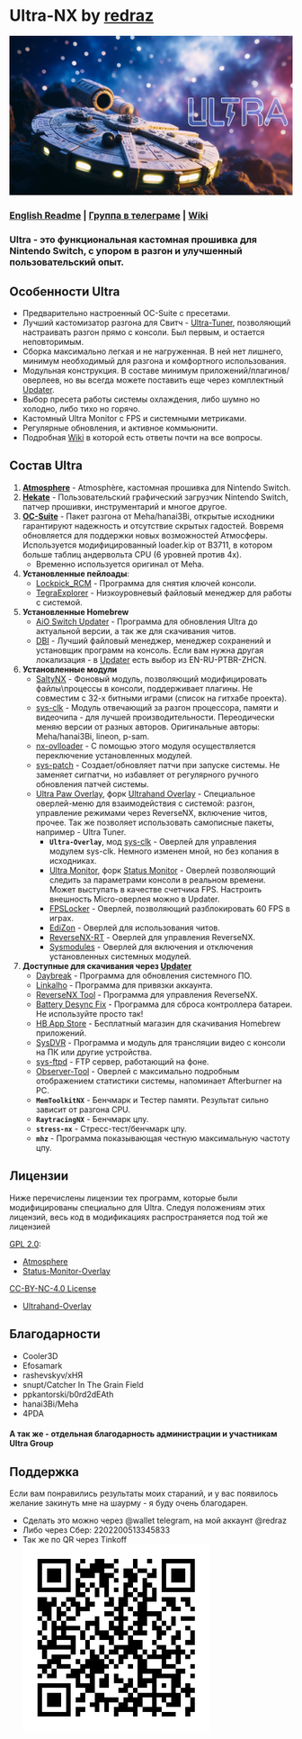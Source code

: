 # Ultra-NX by **[redraz](https://github.com/redraz)**

![](https://github.com/Ultra-NX/Ultra-Resources/raw/main/Ultra.png)

### [English Readme](README_ENG.md) | [Группа в телеграме](https://t.me/UltraNX) | [Wiki](https://github.com/Ultra-NX/Ultra/wiki)

### Ultra - это функциональная кастомная прошивка для Nintendo Switch, с упором в разгон и улучшенный пользовательский опыт.

## Особенности Ultra

* Предварительно настроенный OC-Suite с пресетами.
* Лучший кастомизатор разгона для Свитч - [Ultra-Tuner](https://github.com/Ultra-NX/Ultra/wiki/Tuner-RU#Ultra-Tuner), позволяющий настраивать разгон прямо с консоли. Был первым, и остается неповторимым.
* Сборка максимально легкая и не нагруженная. В ней нет лишнего, минимум необходимый для разгона и комфортного использования.
* Модульная конструкция. В составе минимум приложений/плагинов/оверлеев, но вы всегда можете поставить еще через комплектный [Updater](https://github.com/Ultra-NX/Ultra/wiki/Tuner-RU#Updater).
* Выбор пресета работы системы охлаждения, либо шумно но холодно, либо тихо но горячо.
* Кастомный Ultra Monitor c FPS и системными метриками.
* Регулярные обновления, и активное коммьюнити.
* Подробная [Wiki](https://github.com/Ultra-NX/Ultra/wiki) в которой есть ответы почти на все вопросы.

## Состав Ultra

1. **[Atmosphere](https://github.com/Atmosphere-NX/Atmosphere)** - Atmosphère, кастомная прошивка для Nintendo Switch.
1. **[Hekate](https://github.com/CTCaer/hekate)** - Пользовательский графический загрузчик Nintendo Switch, патчер прошивки, инструментарий и многое другое.
1. **[OC-Suite](https://github.com/hanai3Bi/Switch-OC-Suite/)** - Пакет разгона от Meha/hanai3Bi, открытые исходники гарантируют надежность и отсутствие скрытых гадостей. Вовремя обновляется для поддержки новых возможностей Атмосферы. Используется модифицированный loader.kip от B3711, в котором больше таблиц андервольта CPU (6 уровней против 4х).
   - Временно используется оригинал от Meha.
1. **Установленные пейлоады**:
   * [Lockpick_RCM](https://codeberg.org/rashevskyv/kefir) - Программа для снятия ключей консоли.
   * [TegraExplorer](https://github.com/suchmememanyskill/TegraExplorer) - Низкоуровневый файловый менеджер для работы с системой.
1. **Установленные Homebrew**
   * [AiO Switch Updater](https://github.com/HamletDuFromage/aio-switch-updater) - Программа для обновления Ultra до актуальной версии, а так же для скачивания читов.
   * [DBI](https://github.com/rashevskyv/dbi) - Лучший файловый менеджер, менеджер сохранений и установщик программ на консоль. Если вам нужна другая локализация - в [Updater](https://github.com/Ultra-NX/Ultra/wiki/Tuner-RU#Updater) есть выбор из EN-RU-PTBR-ZHCN.
1. **Установленные модули**
   * [SaltyNX](https://github.com/masagrator/SaltyNX) - Фоновый модуль, позволяющий модифицировать файлы\процессы в консоли, поддерживает плагины. Не совместим с 32-х битными играми (список на гитхабе проекта).
   * [sys-clk](https://github.com/hanai3Bi/Switch-OC-Suite) - Модуль отвечающий за разгон процессора, памяти и видеочипа - для лучшей производительности. Переодически меняю версии от разных авторов. Оригинальные авторы: Meha/hanai3Bi, lineon, p-sam.
   * [nx-ovlloader](https://github.com/WerWolv/nx-ovlloader/) - С помощью этого модуля осуществляется переключение установленных модулей.
   * [sys-patch](https://github.com/ITotalJustice/sys-patch/) - Создает/обновляет патчи при запуске системы. Не заменяет сигпатчи, но избавляет от регулярного ручного обновления патчей системы.
   * [Ultra Paw Overlay](https://github.com/Ultra-NX/Ultra-Paw-Overlay), форк [Ultrahand Overlay](https://github.com/ppkantorski/Ultrahand-Overlay) - Специальное оверлей-меню для взаимодействия с системой: разгон, управление режимами через ReverseNX, включение читов, прочее. Так же позволяет использовать самописные пакеты, например - Ultra Tuner.
     - **`Ultra-Overlay`**, мод [sys-clk](https://github.com/hanai3Bi/Switch-OC-Suite) - Оверлей для управления модулем sys-clk. Немного изменен мной, но без копания в исходниках.
     - [Ultra Monitor](https://github.com/Ultra-NX/Ultra-Status-Monitor), форк [Status Monitor](https://github.com/masagrator/Status-Monitor-Overlay) - Оверлей позволяющий следить за параметрами консоли в реальном времени. Может выступать в качестве счетчика FPS. Настроить внешность Micro-оверлея можно в Updater.
     - [FPSLocker](https://github.com/masagrator/FPSLocker) - Оверлей, позволяющий разблокировать 60 FPS в играх.
     - [EdiZon](https://github.com/proferabg/EdiZon-Overlay) - Оверлей для использования читов.
     - [ReverseNX-RT](https://github.com/masagrator/ReverseNX-RT) - Оверлей для управления ReverseNX.
     - [Sysmodules](https://github.com/WerWolv/ovl-sysmodules/) - Оверлей для включения и отключения установленных системных модулей.
1. **Доступные для скачивания через [Updater](https://github.com/Ultra-NX/Ultra/wiki/Tuner-RU#Updater)**
   * [Daybreak](https://github.com/Atmosphere-NX/Atmosphere/tree/master/troposphere/daybreak) - Программа для обновления системного ПО.
   * [Linkalho](https://github.com/rdmrocha/linkalho) - Программа для привязки аккаунта.
   * [ReverseNX Tool](https://github.com/masagrator/ReverseNX-Tool) - Программа для управления ReverseNX.
   * [Battery Desync Fix](https://github.com/CTCaer/battery_desync_fix_nx) - Программа для сброса контроллера батареи. Не используйте просто так!
   * [HB App Store](https://github.com/fortheusers/hb-appstore) - Бесплатный магазин для скачивания Homebrew приложений.
   * [SysDVR](https://github.com/exelix11/SysDVR) - Программа и модуль для трансляции видео с консоли на ПК или другие устройства.
   * [sys-ftpd](https://github.com/cathery/sys-ftpd) - FTP сервер, работающий на фоне.
   * [Observer-Tool](https://github.com/rkuchkarov/Observer-Tool) - Оверлей с максимально подробным отображением статистики системы, напоминает Afterburner на PC.
   * **`MemToolkitNX`** - Бенчмарк и Тестер памяти. Результат сильно зависит от разгона CPU.
   * **`RaytracingNX`** - Бенчмарк цпу.
   * **`stress-nx`** - Стресс-тест/бенчмарк цпу.
   * **`mhz`** - Программа показывающая честную максимальную частоту цпу.


## Лицензии

Ниже перечислены лицензии тех программ, которые были модифицированы специально для Ultra. Следуя положениям этих лицензий, весь код в модификациях распространяется под той же лицензией

[GPL 2.0](https://github.com/Atmosphere-NX/Atmosphere/blob/master/LICENSE): 
  * [Atmosphere](https://github.com/Atmosphere-NX/Atmosphere)
  * [Status-Monitor-Overlay](https://github.com/masagrator/Status-Monitor-Overlay)

[CC-BY-NC-4.0 License](https://github.com/ppkantorski/Ultrahand-Overlay/blob/main/LICENSE)
  * [Ultrahand-Overlay](https://github.com/ppkantorski/Ultrahand-Overlay)

## Благодарности 

* Cooler3D
* Efosamark
* rashevskyv/хНЯ
* snupt/Catcher In The Grain Field
* ppkantorski/b0rd2dEAth
* hanai3Bi/Meha
* 4PDA
#### А так же - отдельная благодарность администрации и участникам Ultra Group

## Поддержка

Если вам понравились результаты моих стараний, и у вас появилось желание закинуть мне на шаурму - я буду очень благодарен.
* Сделать это можно через @wallet telegram, на мой аккаунт @redraz
* Либо через Сбер: 2202200513345833
* Так же по QR через Tinkoff            
![](https://github.com/Ultra-NX/Ultra-Resources/raw/main/Tinkoff%20small.png)